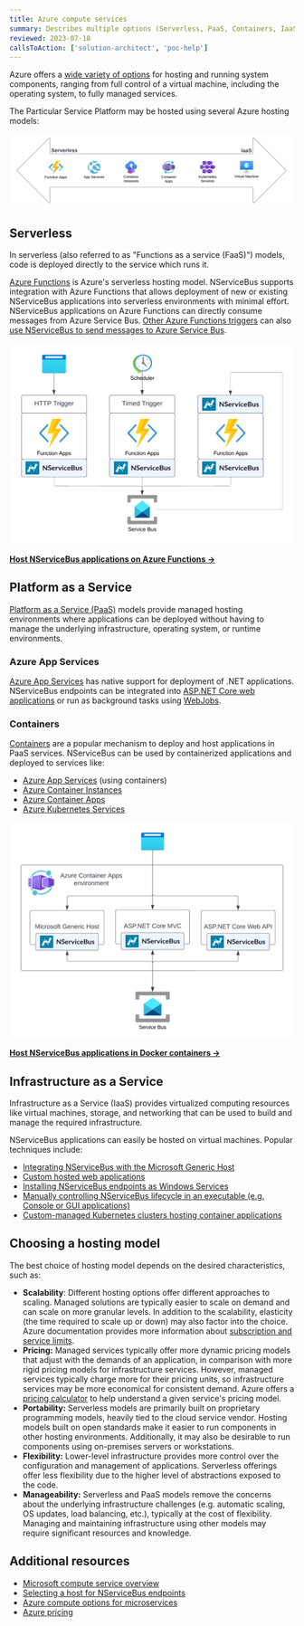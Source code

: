 ```yaml
---
title: Azure compute services
summary: Describes multiple options (Serverless, PaaS, Containers, IaaS) offered by Azure to host the Particular Service Platform.
reviewed: 2023-07-18
callsToAction: ['solution-architect', 'poc-help']
---
```


Azure offers a [wide variety of options](https://learn.microsoft.com/en-us/azure/architecture/guide/technology-choices/compute-decision-tree) for hosting and running system components, ranging from full control of a virtual machine, including the operating system, to fully managed services.

The Particular Service Platform may be hosted using several Azure hosting models:

![](azure-compute-overview.png)

## Serverless

In serverless (also referred to as "Functions as a service (FaaS)") models, code is deployed directly to the service which runs it.

[Azure Functions](https://azure.microsoft.com/en-us/products/functions) is Azure's serverless hosting model. NServiceBus supports integration with Azure Functions that allows deployment of new or existing NServiceBus applications into serverless environments with minimal effort. NServiceBus applications on Azure Functions can directly consume messages from Azure Service Bus. [Other Azure Functions triggers](https://learn.microsoft.com/en-us/azure/azure-functions/functions-triggers-bindings?tabs=csharp) can also [use NServiceBus to send messages to Azure Service Bus](/nservicebus/hosting/azure-functions-service-bus/in-process/#basic-usage-dispatching-outside-a-message-handler.md).

![](azure-functions-host.png)

[**Host NServiceBus applications on Azure Functions →**](/nservicebus/hosting/azure-functions-service-bus/)

## Platform as a Service

[Platform as a Service (PaaS)](https://en.wikipedia.org/wiki/Platform_as_a_service) models provide managed hosting environments where applications can be deployed without having to manage the underlying infrastructure, operating system, or runtime environments.

### Azure App Services

[Azure App Services](https://azure.microsoft.com/en-us/products/app-service/) has native support for deployment of .NET applications. NServiceBus endpoints can be integrated into [ASP.NET Core web applications](/nservicebus/hosting/asp-net.md) or run as background tasks using [WebJobs](https://learn.microsoft.com/en-us/azure/app-service/webjobs-create).

### Containers

[Containers](https://en.wikipedia.org/wiki/Containerization_(computing)) are a popular mechanism to deploy and host applications in PaaS services. NServiceBus can be used by containerized applications and deployed to services like:

* [Azure App Services](https://azure.microsoft.com/en-us/products/app-service/) (using containers)
* [Azure Container Instances](https://azure.microsoft.com/en-us/products/container-instances/)
* [Azure Container Apps](https://azure.microsoft.com/en-us/products/container-apps/)
* [Azure Kubernetes Services](https://azure.microsoft.com/en-us/products/kubernetes-service/)

![Azure Container Apps environment](azure-container-host.png)

[**Host NServiceBus applications in Docker containers →**](/nservicebus/hosting/docker-host/)

## Infrastructure as a Service

Infrastructure as a Service (IaaS) provides virtualized computing resources like virtual machines, storage, and networking that can be used to build and manage the required infrastructure.

NServiceBus applications can easily be hosted on virtual machines. Popular techniques include:

* [Integrating NServiceBus with the Microsoft Generic Host](/nservicebus/hosting/extensions-hosting.md)
* [Custom hosted web applications](/nservicebus/hosting/web-application.md)
* [Installing NServiceBus endpoints as Windows Services](/nservicebus/hosting/windows-service.md)
* [Manually controlling NServiceBus lifecycle in an executable (e.g. Console or GUI applications)](/nservicebus/hosting/#self-hosting)
* [Custom-managed Kubernetes clusters hosting container applications](/nservicebus/hosting/docker-host)

## Choosing a hosting model

The best choice of hosting model depends on the desired characteristics, such as:

* **Scalability**: Different hosting options offer different approaches to scaling. Managed solutions are typically easier to scale on demand and can scale on more granular levels. In addition to the scalability, elasticity (the time required to scale up or down) may also factor into the choice. Azure documentation provides more information about [subscription and service limits](https://learn.microsoft.com/en-us/azure/azure-resource-manager/management/azure-subscription-service-limits).
* **Pricing:** Managed services typically offer more dynamic pricing models that adjust with the demands of an application, in comparison with more rigid pricing models for infrastructure services. However, managed services typically charge more for their pricing units, so infrastructure services may be more economical for consistent demand. Azure offers a [pricing calculator](https://azure.microsoft.com/en-us/pricing/calculator/) to help understand a given service's pricing model.
* **Portability:** Serverless models are primarily built on proprietary programming models, heavily tied to the cloud service vendor. Hosting models built on open standards make it easier to run components in other hosting environments. Additionally, it may also be desirable to run components using on-premises servers or workstations.
* **Flexibility:** Lower-level infrastructure provides more control over the configuration and management of applications. Serverless offerings offer less flexibility due to the higher level of abstractions exposed to the code.
* **Manageability:** Serverless and PaaS models remove the concerns about the underlying infrastructure challenges (e.g. automatic scaling, OS updates, load balancing, etc.), typically at the cost of flexibility. Managing and maintaining infrastructure using other models may require significant resources and knowledge.

## Additional resources

* [Microsoft compute service overview](https://learn.microsoft.com/en-us/azure/architecture/guide/technology-choices/compute-decision-tree)
* [Selecting a host for NServiceBus endpoints](/nservicebus/hosting/selecting.md)
* [Azure compute options for microservices](https://learn.microsoft.com/en-us/azure/architecture/microservices/design/compute-options)
* [Azure pricing](https://azure.microsoft.com/en-us/pricing/)